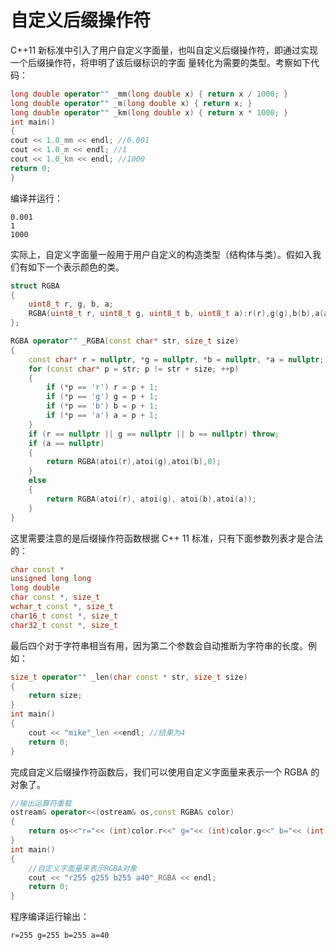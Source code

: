# 自定义后缀操作符

C++11 新标准中引⼊了⽤户⾃定义字⾯量，也叫⾃定义后缀操作符，即通过实现⼀个后缀操作符，将申明了该后缀标识的字⾯
量转化为需要的类型。考察如下代码：

```cpp
long double operator"" _mm(long double x) { return x / 1000; }
long double operator"" _m(long double x) { return x; }
long double operator"" _km(long double x) { return x * 1000; }
int main()
{
cout << 1.0_mm << endl; //0.001
cout << 1.0_m << endl; //1
cout << 1.0_km << endl; //1000
return 0;
}
```

编译并运⾏：

```
0.001
1
1000
```

实际上，⾃定义字⾯量⼀般⽤于⽤户⾃定义的构造类型（结构体与类）。假如⼊我们有如下⼀个表⽰颜⾊的类。

```cpp
struct RGBA
{
    uint8_t r, g, b, a;
    RGBA(uint8_t r, uint8_t g, uint8_t b, uint8_t a):r(r),g(g),b(b),a(a){}
};

RGBA operator"" _RGBA(const char* str, size_t size)
{
    const char* r = nullptr, *g = nullptr, *b = nullptr, *a = nullptr;
    for (const char* p = str; p != str + size; ++p)
    {
        if (*p == 'r') r = p + 1;
        if (*p == 'g') g = p + 1;
        if (*p == 'b') b = p + 1;
        if (*p == 'a') a = p + 1;
    }
    if (r == nullptr || g == nullptr || b == nullptr) throw;
    if (a == nullptr)
    {
        return RGBA(atoi(r),atoi(g),atoi(b),0);
    }
    else
    {
        return RGBA(atoi(r), atoi(g), atoi(b),atoi(a));
    }
}
```

这⾥需要注意的是后缀操作符函数根据 C++ 11 标准，只有下⾯参数列表才是合法的：

```cpp
char const *
unsigned long long
long double
char const *, size_t
wchar_t const *, size_t
char16_t const *, size_t
char32_t const *, size_t
```

最后四个对于字符串相当有⽤，因为第⼆个参数会⾃动推断为字符串的长度。例如：

```cpp
size_t operator"" _len(char const * str, size_t size)
{
    return size;
}
int main()
{
    cout << "mike"_len <<endl; //结果为4
    return 0;
}
```

完成⾃定义后缀操作符函数后，我们可以使⽤⾃定义字⾯量来表⽰⼀个 RGBA 的对象了。

```cpp
//输出运算符重载
ostream& operator<<(ostream& os,const RGBA& color)
{
    return os<<"r="<< (int)color.r<<" g="<< (int)color.g<<" b="<< (int)color.b<<" a="<< (int)color.a<<endl;
}
int main()
{
    //⾃定义字⾯量来表⽰RGBA对象
    cout << "r255 g255 b255 a40"_RGBA << endl;
    return 0;
}
```

程序编译运⾏输出：

```
r=255 g=255 b=255 a=40
```
